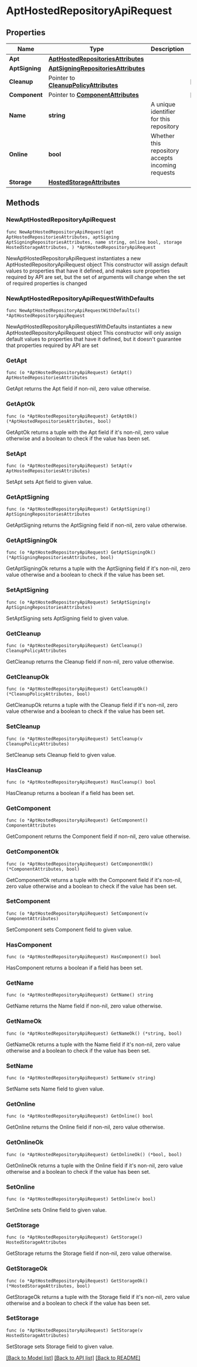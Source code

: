 # AptHostedRepositoryApiRequest

## Properties

Name | Type | Description | Notes
------------ | ------------- | ------------- | -------------
**Apt** | [**AptHostedRepositoriesAttributes**](AptHostedRepositoriesAttributes.md) |  | 
**AptSigning** | [**AptSigningRepositoriesAttributes**](AptSigningRepositoriesAttributes.md) |  | 
**Cleanup** | Pointer to [**CleanupPolicyAttributes**](CleanupPolicyAttributes.md) |  | [optional] 
**Component** | Pointer to [**ComponentAttributes**](ComponentAttributes.md) |  | [optional] 
**Name** | **string** | A unique identifier for this repository | 
**Online** | **bool** | Whether this repository accepts incoming requests | 
**Storage** | [**HostedStorageAttributes**](HostedStorageAttributes.md) |  | 

## Methods

### NewAptHostedRepositoryApiRequest

`func NewAptHostedRepositoryApiRequest(apt AptHostedRepositoriesAttributes, aptSigning AptSigningRepositoriesAttributes, name string, online bool, storage HostedStorageAttributes, ) *AptHostedRepositoryApiRequest`

NewAptHostedRepositoryApiRequest instantiates a new AptHostedRepositoryApiRequest object
This constructor will assign default values to properties that have it defined,
and makes sure properties required by API are set, but the set of arguments
will change when the set of required properties is changed

### NewAptHostedRepositoryApiRequestWithDefaults

`func NewAptHostedRepositoryApiRequestWithDefaults() *AptHostedRepositoryApiRequest`

NewAptHostedRepositoryApiRequestWithDefaults instantiates a new AptHostedRepositoryApiRequest object
This constructor will only assign default values to properties that have it defined,
but it doesn't guarantee that properties required by API are set

### GetApt

`func (o *AptHostedRepositoryApiRequest) GetApt() AptHostedRepositoriesAttributes`

GetApt returns the Apt field if non-nil, zero value otherwise.

### GetAptOk

`func (o *AptHostedRepositoryApiRequest) GetAptOk() (*AptHostedRepositoriesAttributes, bool)`

GetAptOk returns a tuple with the Apt field if it's non-nil, zero value otherwise
and a boolean to check if the value has been set.

### SetApt

`func (o *AptHostedRepositoryApiRequest) SetApt(v AptHostedRepositoriesAttributes)`

SetApt sets Apt field to given value.


### GetAptSigning

`func (o *AptHostedRepositoryApiRequest) GetAptSigning() AptSigningRepositoriesAttributes`

GetAptSigning returns the AptSigning field if non-nil, zero value otherwise.

### GetAptSigningOk

`func (o *AptHostedRepositoryApiRequest) GetAptSigningOk() (*AptSigningRepositoriesAttributes, bool)`

GetAptSigningOk returns a tuple with the AptSigning field if it's non-nil, zero value otherwise
and a boolean to check if the value has been set.

### SetAptSigning

`func (o *AptHostedRepositoryApiRequest) SetAptSigning(v AptSigningRepositoriesAttributes)`

SetAptSigning sets AptSigning field to given value.


### GetCleanup

`func (o *AptHostedRepositoryApiRequest) GetCleanup() CleanupPolicyAttributes`

GetCleanup returns the Cleanup field if non-nil, zero value otherwise.

### GetCleanupOk

`func (o *AptHostedRepositoryApiRequest) GetCleanupOk() (*CleanupPolicyAttributes, bool)`

GetCleanupOk returns a tuple with the Cleanup field if it's non-nil, zero value otherwise
and a boolean to check if the value has been set.

### SetCleanup

`func (o *AptHostedRepositoryApiRequest) SetCleanup(v CleanupPolicyAttributes)`

SetCleanup sets Cleanup field to given value.

### HasCleanup

`func (o *AptHostedRepositoryApiRequest) HasCleanup() bool`

HasCleanup returns a boolean if a field has been set.

### GetComponent

`func (o *AptHostedRepositoryApiRequest) GetComponent() ComponentAttributes`

GetComponent returns the Component field if non-nil, zero value otherwise.

### GetComponentOk

`func (o *AptHostedRepositoryApiRequest) GetComponentOk() (*ComponentAttributes, bool)`

GetComponentOk returns a tuple with the Component field if it's non-nil, zero value otherwise
and a boolean to check if the value has been set.

### SetComponent

`func (o *AptHostedRepositoryApiRequest) SetComponent(v ComponentAttributes)`

SetComponent sets Component field to given value.

### HasComponent

`func (o *AptHostedRepositoryApiRequest) HasComponent() bool`

HasComponent returns a boolean if a field has been set.

### GetName

`func (o *AptHostedRepositoryApiRequest) GetName() string`

GetName returns the Name field if non-nil, zero value otherwise.

### GetNameOk

`func (o *AptHostedRepositoryApiRequest) GetNameOk() (*string, bool)`

GetNameOk returns a tuple with the Name field if it's non-nil, zero value otherwise
and a boolean to check if the value has been set.

### SetName

`func (o *AptHostedRepositoryApiRequest) SetName(v string)`

SetName sets Name field to given value.


### GetOnline

`func (o *AptHostedRepositoryApiRequest) GetOnline() bool`

GetOnline returns the Online field if non-nil, zero value otherwise.

### GetOnlineOk

`func (o *AptHostedRepositoryApiRequest) GetOnlineOk() (*bool, bool)`

GetOnlineOk returns a tuple with the Online field if it's non-nil, zero value otherwise
and a boolean to check if the value has been set.

### SetOnline

`func (o *AptHostedRepositoryApiRequest) SetOnline(v bool)`

SetOnline sets Online field to given value.


### GetStorage

`func (o *AptHostedRepositoryApiRequest) GetStorage() HostedStorageAttributes`

GetStorage returns the Storage field if non-nil, zero value otherwise.

### GetStorageOk

`func (o *AptHostedRepositoryApiRequest) GetStorageOk() (*HostedStorageAttributes, bool)`

GetStorageOk returns a tuple with the Storage field if it's non-nil, zero value otherwise
and a boolean to check if the value has been set.

### SetStorage

`func (o *AptHostedRepositoryApiRequest) SetStorage(v HostedStorageAttributes)`

SetStorage sets Storage field to given value.



[[Back to Model list]](../README.md#documentation-for-models) [[Back to API list]](../README.md#documentation-for-api-endpoints) [[Back to README]](../README.md)


